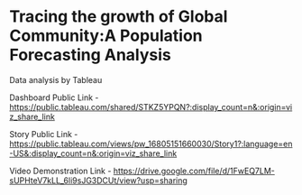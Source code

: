 # Tracing the growth of Global Community:A Population Forecasting Analysis
Data analysis by Tableau


Dashboard Public Link - https://public.tableau.com/shared/STKZ5YPQN?:display_count=n&:origin=viz_share_link

Story Public Link - https://public.tableau.com/views/pw_16805151660030/Story1?:language=en-US&:display_count=n&:origin=viz_share_link

Video Demonstration Link - https://drive.google.com/file/d/1FwEQ7LM-sUPHteV7kLL_6li9sJG3DCUt/view?usp=sharing
